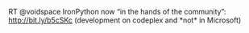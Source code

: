 <!--
id: 1374414567
link: http://kevinisom.info/post/1374414567/rt-voidspace-ironpython-now-in-the-hands-of-the
slug: rt-voidspace-ironpython-now-in-the-hands-of-the
date: Sat Oct 23 2010 06:24:11 GMT+1300 (NZDT)
raw: {"blog_name":"kevinisom","id":1374414567,"post_url":"http://kevinisom.info/post/1374414567/rt-voidspace-ironpython-now-in-the-hands-of-the","slug":"rt-voidspace-ironpython-now-in-the-hands-of-the","type":"text","date":"2010-10-22 17:24:11 GMT","timestamp":1287768251,"state":"published","format":"html","reblog_key":"5k1jIyXM","tags":[],"short_url":"http://tmblr.co/Zw68Yy1Hw_Rd","highlighted":[],"feed_item":"http://twitter.com/kev_nz/statuses/28070009383","from_feed_id":"650289","note_count":0,"title":null,"body":"<p>RT @voidspace IronPython now &#8220;in the hands of the community&#8221;: <a href=\"http://bit.ly/b5cSKc\" target=\"_blank\">http://bit.ly/b5cSKc</a> (development on codeplex and *not* in Microsoft)</p>"}
publish: 2010-10-023
tags: 
title: null
-->


RT @voidspace IronPython now “in the hands of the community”:
<http://bit.ly/b5cSKc> (development on codeplex and \*not\* in
Microsoft)


